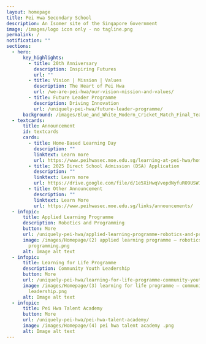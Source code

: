 ```yaml
---
layout: homepage
title: Pei Hwa Secondary School
description: An Isomer site of the Singapore Government
image: /images/logo icon only - no tagline.png
permalink: /
notification: ""
sections:
  - hero:
      key_highlights:
        - title: 20th Anniversary
          description: Inspiring Futures
          url: ""
        - title: Vision | Mission | Values
          description: The Heart of Pei Hwa
          url: /we-are-pei-hwa/our-vision-mission-and-values/
        - title: Future Leader Programme
          description: Driving Innovation
          url: /uniquely-pei-hwa/future-leader-programme/
      background: /images/Blue_and_White_Modern_Cricket_Match_Final_Team_Banner_11.gif
  - textcards:
      title: Announcement
      id: textcards
      cards:
        - title: Home-Based Learning Day
          description: ""
          linktext: Learn more
          url: https://www.peihwasec.moe.edu.sg/learning-at-pei-hwa/home-based-learning/
        - title: 2025 Direct School Admission (DSA) Application
          description: ""
          linktext: Learn more
          url: https://drive.google.com/file/d/1e5XiHwqVvopdNyfuRO9USWIGiLQBlAS0/view
        - title: Other Announcement
          description: ""
          linktext: Learn More
          url: https://www.peihwasec.moe.edu.sg/links/announcements/
  - infopic:
      title: Applied Learning Programme
      description: Robotics and Programming
      button: More
      url: /uniquely-pei-hwa/applied-learning-programme-robotics-and-programming/
      image: /images/Homepage/(2) applied learning programme – robotics and
        programming.png
      alt: Image alt text
  - infopic:
      title: Learning for Life Programme
      description: Community Youth Leadership
      button: More
      url: /uniquely-pei-hwa/learning-for-life-programme-community-youth-leadership-llp-cyl/
      image: /images/Homepage/(3) learning for life programme – community youth
        leadership.png
      alt: Image alt text
  - infopic:
      title: Pei Hwa Talent Academy
      button: More
      url: /uniquely-pei-hwa/pei-hwa-talent-academy/
      image: /images/Homepage/(4) pei hwa talent academy .png
      alt: Image alt text
---
```

